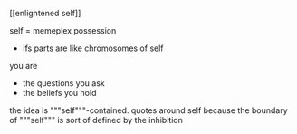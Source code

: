[[enlightened self]]

self = memeplex possession
- ifs parts are like chromosomes of self

you are
- the questions you ask
- the beliefs you hold

the idea is """self"""-contained. quotes around self because the boundary of """self""" is sort of defined by the inhibition

